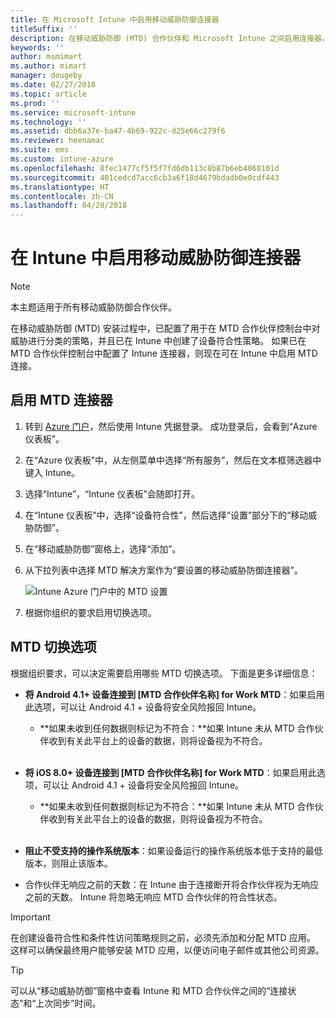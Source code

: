 ```yaml
---
title: 在 Microsoft Intune 中启用移动威胁防御连接器
titleSuffix: ''
description: 在移动威胁防御 (MTD) 合作伙伴和 Microsoft Intune 之间启用连接器。
keywords: ''
author: msmimart
ms.author: mimart
manager: dougeby
ms.date: 02/27/2018
ms.topic: article
ms.prod: ''
ms.service: microsoft-intune
ms.technology: ''
ms.assetid: dbb6a37e-ba47-4b69-922c-d25e66c279f6
ms.reviewer: heenamac
ms.suite: ems
ms.custom: intune-azure
ms.openlocfilehash: 8fec1477cf5f5f7fd6db113c8b87b6eb4068101d
ms.sourcegitcommit: 401cedcd7acc6cb3a6f18d4679bdadb0e0cdf443
ms.translationtype: HT
ms.contentlocale: zh-CN
ms.lasthandoff: 04/28/2018
---
```

# <a name="enable-the-mobile-threat-defense-connector-in-intune"></a>在 Intune 中启用移动威胁防御连接器

> [!NOTE] 
> 本主题适用于所有移动威胁防御合作伙伴。

在移动威胁防御 (MTD) 安装过程中，已配置了用于在 MTD 合作伙伴控制台中对威胁进行分类的策略，并且已在 Intune 中创建了设备符合性策略。 如果已在 MTD 合作伙伴控制台中配置了 Intune 连接器，则现在可在 Intune 中启用 MTD 连接。

## <a name="to-enable-the-mtd-connector"></a>启用 MTD 连接器

1. 转到 [Azure 门户](https://portal.azure.com)，然后使用 Intune 凭据登录。 成功登录后，会看到“Azure 仪表板”。

2. 在“Azure 仪表板”中，从左侧菜单中选择“所有服务”，然后在文本框筛选器中键入 Intune。

3. 选择“Intune”，“Intune 仪表板”会随即打开。

4. 在“Intune 仪表板”中，选择“设备符合性”，然后选择“设置”部分下的“移动威胁防御”。

5. 在“移动威胁防御”窗格上，选择“添加”。

6. 从下拉列表中选择 MTD 解决方案作为“要设置的移动威胁防御连接器”。

    ![Intune Azure 门户中的 MTD 设置](./media/enable-mtd-connector-1.png)

7. 根据你组织的要求启用切换选项。

## <a name="mtd-toggle-options"></a>MTD 切换选项

根据组织要求，可以决定需要启用哪些 MTD 切换选项。 下面是更多详细信息：

- **将 Android 4.1+ 设备连接到 [MTD 合作伙伴名称] for Work MTD**：如果启用此选项，可以让 Android 4.1 + 设备将安全风险报回 Intune。
    - **如果未收到任何数据则标记为不符合：**如果 Intune 未从 MTD 合作伙伴收到有关此平台上的设备的数据，则将设备视为不符合。
<br></br>
- **将 iOS 8.0+ 设备连接到 [MTD 合作伙伴名称] for Work MTD**：如果启用此选项，可以让 Android 4.1 + 设备将安全风险报回 Intune。
    - **如果未收到任何数据则标记为不符合：**如果 Intune 未从 MTD 合作伙伴收到有关此平台上的设备的数据，则将设备视为不符合。
<br></br>
- **阻止不受支持的操作系统版本**：如果设备运行的操作系统版本低于支持的最低版本，则阻止该版本。

- 合作伙伴无响应之前的天数：在 Intune 由于连接断开将合作伙伴视为无响应之前的天数。 Intune 将忽略无响应 MTD 合作伙伴的符合性状态。

> [!IMPORTANT] 
> 在创建设备符合性和条件性访问策略规则之前，必须先添加和分配 MTD 应用。 这样可以确保最终用户能够安装 MTD 应用，以便访问电子邮件或其他公司资源。

> [!TIP]
> 可以从“移动威胁防御”窗格中查看 Intune 和 MTD 合作伙伴之间的“连接状态”和“上次同步”时间。
